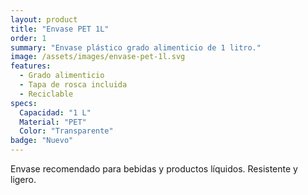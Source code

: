 ```yaml
---
layout: product
title: "Envase PET 1L"
order: 1
summary: "Envase plástico grado alimenticio de 1 litro."
image: /assets/images/envase-pet-1l.svg
features:
  - Grado alimenticio
  - Tapa de rosca incluida
  - Reciclable
specs:
  Capacidad: "1 L"
  Material: "PET"
  Color: "Transparente"
badge: "Nuevo"
---
```


Envase recomendado para bebidas y productos líquidos. Resistente y ligero.